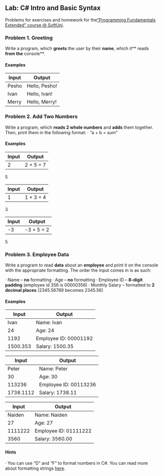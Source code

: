 ## Lab: C# Intro and Basic Syntax

Problems for exercises and homework for the[“Programming Fundamentals Extended” course @ SoftUni](https://softuni.bg/courses/programming-fundamentals).

### Problem 1. Greeting

Write a program, which **greets** the user by their **name**, which it** reads **from the** console**.

#### Examples

**Input** | **Output**
--------- | ----------
Pesho     | Hello, Pesho!
Ivan      | Hello, Ivan!
Merry     | Hello, Merry!

### Problem 2. Add Two Numbers

Write a program, which **reads 2 whole numbers** and **adds** them together. Then, print them in the following format: 
· “a + b = sum”

#### Examples

**Input** | **Output** 
--------- | ----------
2         | 2 + 5 = 7
5     

**Input** | **Output**
--------- | ----------
1         | 1 + 3 = 4
3

**Input** | **Output**
--------- | ----------
-3        | -3 + 5 = 2
5

### Problem 3. Employee Data

Write a program to read **data** about an **employee** and print it on the console with the appropriate formatting. The order the input comes in is as such:

· Name – **no** formatting
· Age – **no** formatting
· Employee ID – **8-digit padding** (employee id 356 is 00000356)
· Monthly Salary – formatted to **2 decimal places** (2345.56789 becomes 2345.56)

#### Examples

**Input** | **Output**
--------- | ----------
Ivan      | Name: Ivan
24        | Age: 24
1192      | Employee ID: 00001192
1500.353  | Salary: 1500.35

**Input** | **Output**
--------- | ----------
Peter     | Name: Peter
30        | Age: 30    
113236    | Employee ID: 00113236
1738.1112 | Salary: 1738.11

**Input** | **Output**
--------- | ----------
Naiden    | Name: Naiden
27        | Age: 27
1111222   | Employee ID: 01111222
3560      | Salary: 3560.00

#### Hints

· You can use “D” and “F” to format numbers in C#. You can read more about formatting strings [here](https://msdn.microsoft.com/en-us/library/dwhawy9k(v=vs.110).aspx).
